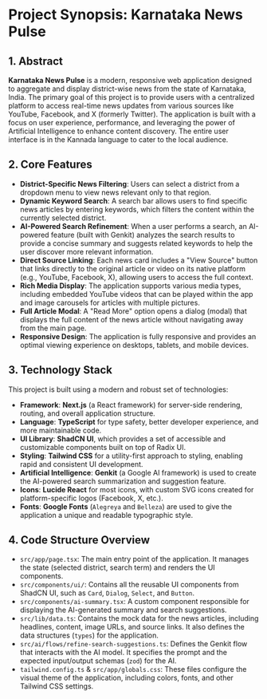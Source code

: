 # Project Synopsis: Karnataka News Pulse

## 1. Abstract

**Karnataka News Pulse** is a modern, responsive web application designed to aggregate and display district-wise news from the state of Karnataka, India. The primary goal of this project is to provide users with a centralized platform to access real-time news updates from various sources like YouTube, Facebook, and X (formerly Twitter). The application is built with a focus on user experience, performance, and leveraging the power of Artificial Intelligence to enhance content discovery. The entire user interface is in the Kannada language to cater to the local audience.

## 2. Core Features

*   **District-Specific News Filtering**: Users can select a district from a dropdown menu to view news relevant only to that region.
*   **Dynamic Keyword Search**: A search bar allows users to find specific news articles by entering keywords, which filters the content within the currently selected district.
*   **AI-Powered Search Refinement**: When a user performs a search, an AI-powered feature (built with Genkit) analyzes the search results to provide a concise summary and suggests related keywords to help the user discover more relevant information.
*   **Direct Source Linking**: Each news card includes a "View Source" button that links directly to the original article or video on its native platform (e.g., YouTube, Facebook, X), allowing users to access the full context.
*   **Rich Media Display**: The application supports various media types, including embedded YouTube videos that can be played within the app and image carousels for articles with multiple pictures.
*   **Full Article Modal**: A "Read More" option opens a dialog (modal) that displays the full content of the news article without navigating away from the main page.
*   **Responsive Design**: The application is fully responsive and provides an optimal viewing experience on desktops, tablets, and mobile devices.

## 3. Technology Stack

This project is built using a modern and robust set of technologies:

*   **Framework**: **Next.js** (a React framework) for server-side rendering, routing, and overall application structure.
*   **Language**: **TypeScript** for type safety, better developer experience, and more maintainable code.
*   **UI Library**: **ShadCN UI**, which provides a set of accessible and customizable components built on top of Radix UI.
*   **Styling**: **Tailwind CSS** for a utility-first approach to styling, enabling rapid and consistent UI development.
*   **Artificial Intelligence**: **Genkit** (a Google AI framework) is used to create the AI-powered search summarization and suggestion feature.
*   **Icons**: **Lucide React** for most icons, with custom SVG icons created for platform-specific logos (Facebook, X, etc.).
*   **Fonts**: **Google Fonts** (`Alegreya` and `Belleza`) are used to give the application a unique and readable typographic style.

## 4. Code Structure Overview

*   `src/app/page.tsx`: The main entry point of the application. It manages the state (selected district, search term) and renders the UI components.
*   `src/components/ui/`: Contains all the reusable UI components from ShadCN UI, such as `Card`, `Dialog`, `Select`, and `Button`.
*   `src/components/ai-summary.tsx`: A custom component responsible for displaying the AI-generated summary and search suggestions.
*   `src/lib/data.ts`: Contains the mock data for the news articles, including headlines, content, image URLs, and source links. It also defines the data structures (`types`) for the application.
*   `src/ai/flows/refine-search-suggestions.ts`: Defines the Genkit flow that interacts with the AI model. It specifies the prompt and the expected input/output schemas (`zod`) for the AI.
*   `tailwind.config.ts` & `src/app/globals.css`: These files configure the visual theme of the application, including colors, fonts, and other Tailwind CSS settings.
